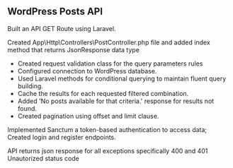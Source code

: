 ## WordPress Posts API

Built an API GET Route using Laravel.

Created App\Http\Controllers\PostController.php file and added index method that returns JsonResponse data type
- Created request validation class for the query parameters rules
- Configured connection to WordPress database.
- Used Laravel methods for conditional querying to maintain fluent query building.
- Cache the results for each requested filtered combination.
- Added 'No posts available for that criteria.' response for results not found.
- Created pagination using offset and limit clause.

Implemented Sanctum a token-based authentication to access data; Created login and register endpoints.

API returns json response for all exceptions specifically 400 and 401 Unautorized status code

